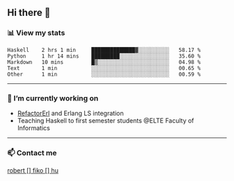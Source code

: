 ## Hi there 👋

### 📊 View my stats

<!--START_SECTION:waka-->
```text
Haskell    2 hrs 1 min     ██████████████▓░░░░░░░░░░   58.17 % 
Python     1 hr 14 mins    █████████░░░░░░░░░░░░░░░░   35.60 % 
Markdown   10 mins         █▒░░░░░░░░░░░░░░░░░░░░░░░   04.98 % 
Text       1 min           ░░░░░░░░░░░░░░░░░░░░░░░░░   00.65 % 
Other      1 min           ░░░░░░░░░░░░░░░░░░░░░░░░░   00.59 % 
```
<!--END_SECTION:waka-->


---

### 🔭 I’m currently working on
- [RefactorErl](https://plc.inf.elte.hu/erlang/) and Erlang LS integration
- Teaching Haskell to first semester students @ELTE Faculty of Informatics

---



### 📫 Contact me
[robert [] fiko [] hu](mailto:robert@fiko.hu)



<!--
**robertfiko/robertfiko** is a ✨ _special_ ✨ repository because its `README.md` (this file) appears on your GitHub profile.

Here are some ideas to get you started:

- 🔭 I’m currently working on ...
- 🌱 I’m currently learning ...
- 👯 I’m looking to collaborate on ...
- 🤔 I’m looking for help with ...
- 💬 Ask me about ...
- 📫 How to reach me: ...
- 😄 Pronouns: ...
- ⚡ Fun fact: ...
-->
